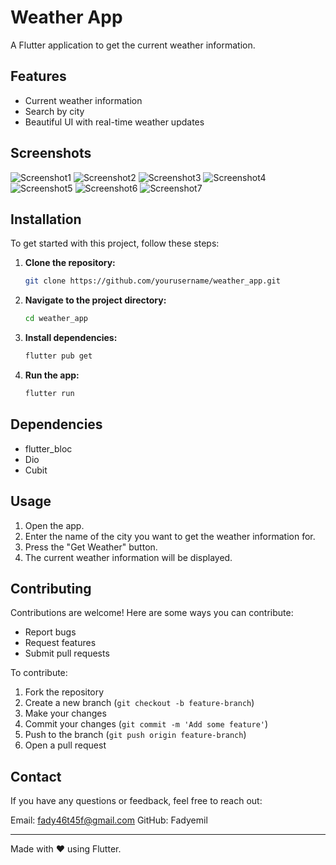 
# Weather App

A Flutter application to get the current weather information.

## Features

- Current weather information
- Search by city
- Beautiful UI with real-time weather updates

## Screenshots

![Screenshot1](asstes/screanShot/Screenshot_1719420652.png)
![Screenshot2](asstes/screanShot/Screenshot_1719420425.png)
![Screenshot3](asstes/screanShot/Screenshot_1719420433.png)
![Screenshot4](asstes/screanShot/Screenshot_1719420440.png)
![Screenshot5](asstes/screanShot/Screenshot_1719420452.png)
![Screenshot6](asstes/screanShot/Screenshot_1719420456.png)
![Screenshot7](asstes/screanShot/Screenshot_1719420463.png)

## Installation

To get started with this project, follow these steps:

1. **Clone the repository:**

   ```sh
   git clone https://github.com/yourusername/weather_app.git
   ```

2. **Navigate to the project directory:**

   ```sh
   cd weather_app
   ```

3. **Install dependencies:**

   ```sh
   flutter pub get
   ```

4. **Run the app:**

   ```sh
   flutter run
   ```

## Dependencies

- flutter_bloc
- Dio
- Cubit

## Usage

1. Open the app.
2. Enter the name of the city you want to get the weather information for.
3. Press the "Get Weather" button.
4. The current weather information will be displayed.

## Contributing

Contributions are welcome! Here are some ways you can contribute:

- Report bugs
- Request features
- Submit pull requests

To contribute:

1. Fork the repository
2. Create a new branch (`git checkout -b feature-branch`)
3. Make your changes
4. Commit your changes (`git commit -m 'Add some feature'`)
5. Push to the branch (`git push origin feature-branch`)
6. Open a pull request


## Contact

If you have any questions or feedback, feel free to reach out:

Email: fady46t45f@gmail.com
GitHub: Fadyemil

---

Made with ❤️ using Flutter.
